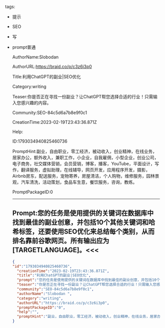   tags: 
- 提示
- SEO
- 写
- prompt普通

  AuthorName:Slobodan 

  AuthorURL:https://braid.co/p/c3z6i3p0

  Title:利用ChatGPT的副业|SEO优化

  Category:writing

  Teaser:你是否正在寻找一份副业？让ChatGPT帮您选择合适的行业！只需输入您感兴趣的内容。

  Community:SEO-84c5d6a7b8e9f0c1

  CreationTime:2023-02-19T23:43:36.871Z

  Help:

  ID:1793034940825460736

  PromptHint:副业，自由职业，零工经济，被动收入，创业精神，在线业务，居家办公，额外收入，兼职工作，小企业，自我雇佣，小型企业，创业公司，电子商务，社交媒体营销，会员营销，博客，播客，YouTube，平面设计，写作，翻译服务，虚拟助理，在线辅导，网页开发，应用程序开发，摄影，Airbnb房东，配送服务，宠物寄养，房屋清洁，个人购物，维修服务，园林景观，汽车清洗，活动策划，食品车生意，餐饮服务，咨询，教练。

  PromptPackageID:0

  ---

  ## Prompt:您的任务是使用提供的关键词在数据库中找到最佳的副业创意，并包括10个其他关键词和哈希标签，还要使用SEO优化来总结每个类别，从而排名靠前谷歌网页。所有输出应为[TARGETLANGUAGE]。<<<

  ```json
  {
  "id":"1793034940825460736",
    "creationTime":"2023-02-19T23:43:36.871Z",
    "title":"利用ChatGPT的副业|SEO优化",
    "prompt":"您的任务是使用提供的关键词在数据库中找到最佳的副业创意，并包括10个其他关键词和哈希标签，还要使用SEO优化来总结每个类别，从而排名靠前谷歌网页。所有输出应为[TARGETLANGUAGE]。<<<",
    "teaser":"你是否正在寻找一份副业？让ChatGPT帮您选择合适的行业！只需输入您感兴趣的内容。",
    "community":"SEO-84c5d6a7b8e9f0c1",
    "authorName":"Slobodan ",
    "category":"writing",
    "authorURL":"https://braid.co/p/c3z6i3p0",
    "promptPackageID":"0",
    "help":"",
    "promptHint":"副业，自由职业，零工经济，被动收入，创业精神，在线业务，居家办公，额外收入，兼职工作，小企业，自我雇佣，小型企业，创业公司，电子商务，社交媒体营销，会员营销，博客，播客，YouTube，平面设计，写作，翻译服务，虚拟助理，在线辅导，网页开发，应用程序开发，摄影，Airbnb房东，配送服务，宠物寄养，房屋清洁，个人购物，维修服务，园林景观，汽车清洗，活动策划，食品车生意，餐饮服务，咨询，教练。"
  }
  ```
